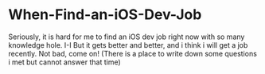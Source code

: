 # When-Find-an-iOS-Dev-Job

Seriously, it is hard for me to find an iOS dev job right now with so many knowledge hole.
I-I
But it gets better and better, and i think i will get a job recently.
Not bad, come on!
(There is a place to write down some questions i met but cannot answer that time)

